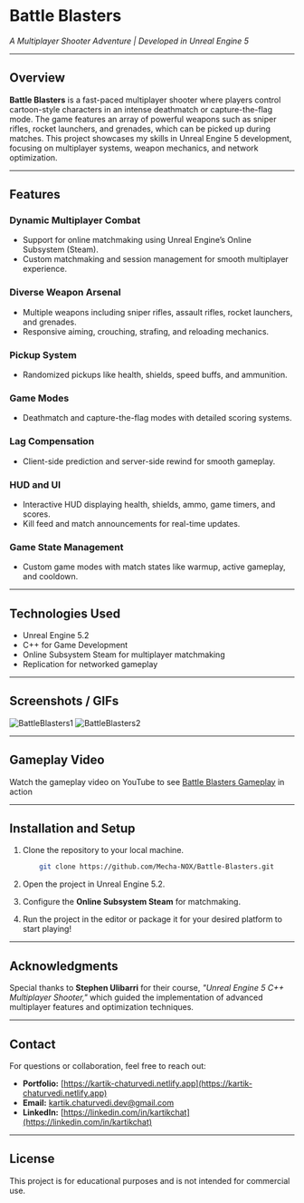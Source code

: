 # **Battle Blasters**

*A Multiplayer Shooter Adventure | Developed in Unreal Engine 5*

---

## **Overview**

**Battle Blasters** is a fast-paced multiplayer shooter where players control cartoon-style characters in an intense deathmatch or capture-the-flag mode. The game features an array of powerful weapons such as sniper rifles, rocket launchers, and grenades, which can be picked up during matches. This project showcases my skills in Unreal Engine 5 development, focusing on multiplayer systems, weapon mechanics, and network optimization.

---

## **Features**

### **Dynamic Multiplayer Combat**  

- Support for online matchmaking using Unreal Engine’s Online Subsystem (Steam).  
- Custom matchmaking and session management for smooth multiplayer experience.  

### **Diverse Weapon Arsenal**  

- Multiple weapons including sniper rifles, assault rifles, rocket launchers, and grenades.  
- Responsive aiming, crouching, strafing, and reloading mechanics.  

### **Pickup System**  

- Randomized pickups like health, shields, speed buffs, and ammunition.  

### **Game Modes**  

- Deathmatch and capture-the-flag modes with detailed scoring systems.  

### **Lag Compensation**  

- Client-side prediction and server-side rewind for smooth gameplay.

### **HUD and UI**  

- Interactive HUD displaying health, shields, ammo, game timers, and scores.  
- Kill feed and match announcements for real-time updates.  

### **Game State Management**  

- Custom game modes with match states like warmup, active gameplay, and cooldown.

---

## **Technologies Used**

- Unreal Engine 5.2
- C++ for Game Development
- Online Subsystem Steam for multiplayer matchmaking  
- Replication for networked gameplay

---

## **Screenshots / GIFs**

![BattleBlasters1](https://github.com/Mecha-NOX/Countdown-Carnage/blob/b78451a59a67d9caf7e22beff407e0be5d344b78/GIFs/Countdown-Carnage_First.gif)
![BattleBlasters2](https://github.com/Mecha-NOX/Countdown-Carnage/blob/b78451a59a67d9caf7e22beff407e0be5d344b78/GIFs/Countdown-Carnage_First.gif)

---

## **Gameplay Video**  

Watch the gameplay video on YouTube to see [Battle Blasters Gameplay](https://youtu.be/tLNkaF6ZHlk) in action

---

## **Installation and Setup**

1. Clone the repository to your local machine.  

    ```bash
        git clone https://github.com/Mecha-NOX/Battle-Blasters.git
    ```

2. Open the project in Unreal Engine 5.2.  
3. Configure the **Online Subsystem Steam** for matchmaking.  
4. Run the project in the editor or package it for your desired platform to start playing!

---

## **Acknowledgments**

Special thanks to **Stephen Ulibarri** for their course, *"Unreal Engine 5 C++ Multiplayer Shooter,"* which guided the implementation of advanced multiplayer features and optimization techniques.

---

## **Contact**

For questions or collaboration, feel free to reach out:

- **Portfolio:** [https://kartik-chaturvedi.netlify.app](https://kartik-chaturvedi.netlify.app)  
- **Email:** <kartik.chaturvedi.dev@gmail.com>  
- **LinkedIn:** [https://linkedin.com/in/kartikchat](https://linkedin.com/in/kartikchat)

---

## **License**

This project is for educational purposes and is not intended for commercial use.
